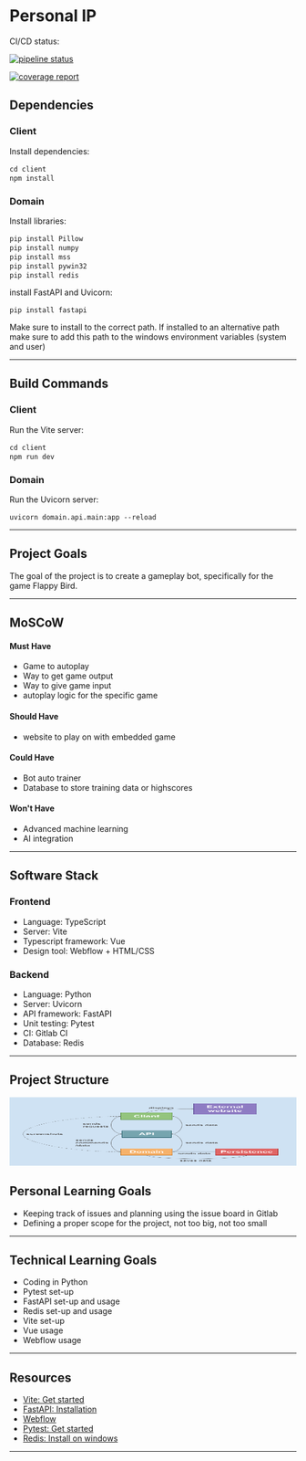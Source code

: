# Personal IP

CI/CD status:

[![pipeline status](https://git.sogyo.nl/rkeijzer/personal-ip/badges/main/pipeline.svg)](https://git.sogyo.nl/rkeijzer/personal-ip/-/commits/main)

[![coverage report](https://git.sogyo.nl/rkeijzer/personal-ip/badges/main/coverage.svg)](https://git.sogyo.nl/rkeijzer/personal-ip/-/commits/main)



## Dependencies
### Client
Install dependencies:
```
cd client
npm install
```
### Domain
Install libraries:

```
pip install Pillow
pip install numpy
pip install mss
pip install pywin32
pip install redis
```
install FastAPI and Uvicorn:
```
pip install fastapi
```
Make sure to install to the correct path. If installed to an alternative path make sure to add this path to the windows environment variables (system and user)
***

## Build Commands
### Client
Run the Vite server:
```
cd client
npm run dev
```
### Domain
Run the Uvicorn server:
```
uvicorn domain.api.main:app --reload
```
***

## Project Goals
The goal of the project is to create a gameplay bot, specifically for the game Flappy Bird.
***

## MoSCoW
#### Must Have
- Game to autoplay
- Way to get game output
- Way to give game input
- autoplay logic for the specific game
#### Should Have
- website to play on with embedded game
#### Could Have
- Bot auto trainer
- Database to store training data or highscores
#### Won't Have
- Advanced machine learning
- AI integration
***

## Software Stack
### Frontend
- Language: TypeScript
- Server: Vite
- Typescript framework: Vue
- Design tool: Webflow + HTML/CSS
### Backend
- Language: Python
- Server: Uvicorn
- API framework: FastAPI
- Unit testing: Pytest
- CI: Gitlab CI
- Database: Redis
***

## Project Structure
<!-- ![test image](architecture_diagram.png) -->
<!-- <img src="architecture_diagram.png"  width="600" height="120"> -->
<img src="uml_stack_diagram.png"  width="600" height="120">

## Personal Learning Goals
- Keeping track of issues and planning using the issue board in Gitlab
- Defining a proper scope for the project, not too big, not too small
***

## Technical Learning Goals
- Coding in Python
- Pytest set-up
- FastAPI set-up and usage
- Redis set-up and usage
- Vite set-up
- Vue usage
- Webflow usage
***

## Resources
- [Vite: Get started](https://vitejs.dev/guide/)
- [FastAPI: Installation](https://fastapi.tiangolo.com/#installation)
- [Webflow](https://webflow.com)
- [Pytest: Get started](https://docs.pytest.org/en/8.2.x/getting-started.html)
- [Redis: Install on windows](https://redis.io/docs/latest/operate/oss_and_stack/install/install-redis/install-redis-on-windows/)
***